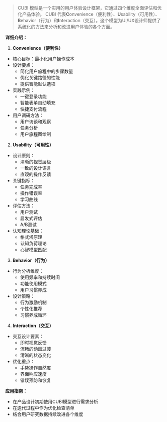 > CUBI 模型是一个实用的用户体验设计框架，它通过四个维度全面评估和优化产品体验。
> CUBI 代表**C**onvenience（便利性）、**U**sability（可用性）、**B**ehavior（行为）和**I**nteraction（交互）。这个模型为UI/UX设计师提供了系统化的方法来分析和改进用户体验的各个方面。

**详细介绍：**

1. **Convenience（便利性）**
- 核心目标：最小化用户操作成本
- 设计要点：
  - 简化用户旅程中的步骤数量
  - 优化关键路径的性能
  - 提供智能默认选项
- 实践示例：
  - 一键登录功能
  - 智能表单自动填充
  - 快捷支付流程
- 用户调研方法：
  - 用户访谈和观察
  - 任务分析
  - 用户旅程图绘制

2. **Usability（可用性）**
- 设计原则：
  - 清晰的视觉层级
  - 一致的设计语言
  - 直观的操作反馈
- 关键指标：
  - 任务完成率
  - 操作错误率
  - 学习曲线
- 评估方法：
  - 用户测试
  - 启发式评估
  - A/B测试
- 认知理论基础：
  - 格式塔原理
  - 认知负荷理论
  - 心智模型匹配

3. **Behavior（行为）**
- 行为分析维度：
  - 使用频率和持续时间
  - 功能使用模式
  - 用户习惯养成
- 设计策略：
  - 行为激励机制
  - 个性化推荐
  - 习惯养成循环

4. **Interaction（交互）**
- 交互设计要素：
  - 即时视觉反馈
  - 流畅的动画过渡
  - 清晰的状态变化
- 优化重点：
  - 手势操作自然度
  - 界面响应速度
  - 错误预防和恢复

**应用指南：**
- 在产品设计初期使用CUBI模型进行需求分析
- 在迭代过程中作为优化检查清单
- 结合用户研究数据持续改进各个维度
